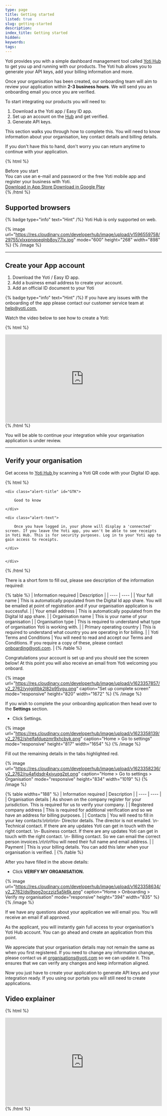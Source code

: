 ```yaml
---
type: page
title: Getting started
listed: true
slug: getting-started
description: 
index_title: Getting started
hidden: 
keywords: 
tags: 
---
```


Yoti provides you with a simple dashboard management  tool called [Yoti Hub ](https://hub.yoti.com/login)to get you up and running with our products. The Yoti hub allows you to generate your API keys, add your billing information and more. 

Once your organisation has been created, our onboarding team will aim to review your application within **2-3 business hours**. We will send you an onboarding email you once you are verified. 

To start integrating our products you will need to:

1. Download a the Yoti app / Easy ID app.
2. Set up an account on the [Hub](https://hub.yoti.com/login-organisations) and get verified.
3. Generate API keys.

This section walks you through how to complete this. You will need to know information about your organisation, key contact details and billing details. 

If you don't have this to hand, don't worry you can return anytime to continue with your application. 

{% html %}
<div class="alert-BYS">
   <div class="alert-title" id="BYS">
      Before you start
   </div>
   <div class="alert-text" >
      You can use an e-mail and password or the free Yoti mobile app and register your business with Yoti.
   </div>
   <div class="alert-links"> 
      <a href="https://apps.apple.com/gb/app/yoti-your-digital-identity/id983980808"> Download in App Store </a>
      <a href="https://play.google.com/store/apps/details?id=com.yoti.mobile.android.live&hl=en_GB"> Download in Google Play </a> 
   </div>
</div>
{% /html %}

## Supported browsers

{% badge type="info" text="Hint" /%} Yoti Hub is only supported on web.

{% image url="https://res.cloudinary.com/developerhub/image/upload/v1596559758/29755/xlxxpnqoeqlnb8oy77lx.jpg" mode="600" height="268" width="898" %}
{% /image %}

---

## Create your App account

1. Download the Yoti / Easy ID app.
2. Add a business email address to create your account.
3. Add an official ID document to your Yoti

{% badge type="info" text="Hint" /%} If you have any issues with the onboarding of the app please contact our customer service team at [help@yoti.com.](mailto:help@yoti.com)

Watch the video below to see how to create a Yoti:

{% html %}
<div style="padding:56.25% 0 0 0;position:relative;"><iframe src="https://player.vimeo.com/video/647397490?h=b0dc9f955b&amp;badge=0&amp;autopause=0&amp;player_id=0&amp;app_id=58479&dnt=1" frameborder="0" allow="autoplay; fullscreen; picture-in-picture" allowfullscreen style="position:absolute;top:0;left:0;width:100%;height:100%;" title="Setting up your Yoti digital ID"></iframe></div><script src="https://player.vimeo.com/api/player.js"></script>
{% /html %}

You will be able to continue your integration while your organisation application is under review. 

---

## Verify your organisation

Get access to [Yoti Hub ](https://hub.yoti.com/login)by scanning a Yoti QR code with your Digital ID app.

{% html %}
<div class="alert-GTK">

    <div class="alert-title" id="GTK">

        Good to know

    </div>

    <div class="alert-text">

        Once you have logged in, your phone will display a 'connected' screen. If you leave the Yoti app, you won't be able to see receipts in Yoti Hub. This is for security purposes. Log in to your Yoti app to gain access to receipts.

    </div>


    </div>

</div>
{% /html %}

There is a short form to fill out, please see description of the information required:

{% table %}
| Information required | Description | 
| ---- | ---- | 
| Your full name | This is automatically populated from the Digital Id app share.  You will be emailed at point of registration and if your organisation application is successful. | 
| Your email address | This is automatically populated from the Digital Id app share. | 
| Organisation name | This is your name of your organisation | 
| Organisation type | This is required to understand what type of organisation Yoti is working with. | 
| Primary operating country | This is required to understand what country you are operating in for billing. | 
| Yoti Terms and Conditions | You will need to read and accept our Terms and Conditions. If you require a copy of these, please contact [onboarding@yoti.com](mailto:onboarding@yoti.com). | 
{% /table %}

Congratulations your account is set up and you should see the screen below! At this point you will also receive an email from Yoti welcoming you onboard.

{% image url="https://res.cloudinary.com/developerhub/image/upload/v1623357857/v2_2762/yyjgijtlbk2l82p95vgu.png" caption="Set up complete screen" mode="responsive" height="820" width="1672" %}
{% /image %}

If you wish to complete the your onboarding application then head over to the **Settings** section.

- Click Settings.

{% image url="https://res.cloudinary.com/developerhub/image/upload/v1623358139/v2_2762/shelfafduezmr9xhcbyk.png" caption="Home &gt; Go to settings" mode="responsive" height="817" width="1654" %}
{% /image %}

Fill out the remaining details in the tabs highlighted red.

{% image url="https://res.cloudinary.com/developerhub/image/upload/v1623358236/v2_2762/ru4afjdsdr4xiyuqg2pt.png" caption="Home &gt; Go to settings &gt; Organisation" mode="responsive" height="834" width="1019" %}
{% /image %}

{% table widths="188" %}
| Information required | Description | 
| ---- | ---- | 
| Organisation details | As shown on the company register for your jurisdiction. This is required for us to verify your company. | 
| Registered company address | This is required for additional verification and so we have an address for billing purposes. | 
| Contacts | You will need to fill in your key contacts:\n\n\n\n- Director details. The director is not emailed. \n- Technical contact. If there are any updates Yoti can get in touch with the right contact. \n- Business contact. If there are any updates Yoti can get in touch with the right contact. \n- Billing contact. So we can email the correct person invoices.\n\n\nYou will need their full name and email address. | 
| Payment | This is your billing details. You can add this later when your organisation is verified. | 
{% /table %}

After you have filled in the above details:

- Click **VERIFY MY ORGANISATION.**

{% image url="https://res.cloudinary.com/developerhub/image/upload/v1623358634/v2_2762/dsi9spg2oczziz5a5k6k.png" caption="Home &gt; Onboarding &gt; Verify my organisation" mode="responsive" height="394" width="835" %}
{% /image %}

If we have any questions about your application we will email you. You will receive an email if all approved. 

As the applicant, you will instantly gain full access to your organisation's Yoti Hub account. You can go ahead and create an application from this point.

We appreciate that your organisation details may not remain the same as when you first registered. If you need to change any information change, please contact us at [organisations@yoti.com](mailto:organisations@yoti.com) so we can update it. This ensures that we can verify any changes and keep information aligned.

Now you just have to create your application to generate API keys and your integration ready. If you using our portals you will still need to create applications.

## Video explainer

{% html %}
<div style="padding:56.25% 0 0 0;position:relative;"><iframe src="https://player.vimeo.com/video/647419576?h=31563b1366&amp;badge=0&amp;autopause=0&amp;player_id=0&amp;app_id=58479&dnt=1" frameborder="0" allow="autoplay; fullscreen; picture-in-picture" allowfullscreen style="position:absolute;top:0;left:0;width:100%;height:100%;" title="Getting started in the Yoti Business Hub.mp4"></iframe></div><script src="https://player.vimeo.com/api/player.js"></script>
{% /html %}